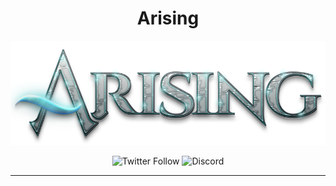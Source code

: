 <span align="center">

# Arising
![Arising Logo](https://github.com/playarising/.github/blob/main/logo.png?raw=true)

![Twitter Follow](https://img.shields.io/twitter/follow/playarising?style=social)
![Discord](https://img.shields.io/discord/983345927131656244)

---
